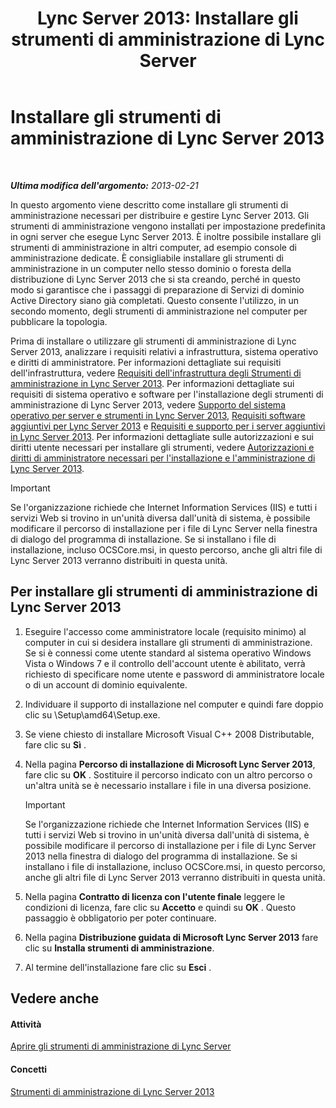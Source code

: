 ﻿---
title: 'Lync Server 2013: Installare gli strumenti di amministrazione di Lync Server'
TOCTitle: Installare gli strumenti di amministrazione di Lync Server
ms:assetid: 842b85e4-2eeb-464f-b1c1-ceb8cc04f8d5
ms:mtpsurl: https://technet.microsoft.com/it-it/library/Gg398665(v=OCS.15)
ms:contentKeyID: 49301181
ms.date: 08/24/2015
mtps_version: v=OCS.15
ms.translationtype: HT
---

# Installare gli strumenti di amministrazione di Lync Server 2013

 

_**Ultima modifica dell'argomento:** 2013-02-21_

In questo argomento viene descritto come installare gli strumenti di amministrazione necessari per distribuire e gestire Lync Server 2013. Gli strumenti di amministrazione vengono installati per impostazione predefinita in ogni server che esegue Lync Server 2013. È inoltre possibile installare gli strumenti di amministrazione in altri computer, ad esempio console di amministrazione dedicate. È consigliabile installare gli strumenti di amministrazione in un computer nello stesso dominio o foresta della distribuzione di Lync Server 2013 che si sta creando, perché in questo modo si garantisce che i passaggi di preparazione di Servizi di dominio Active Directory siano già completati. Questo consente l'utilizzo, in un secondo momento, degli strumenti di amministrazione nel computer per pubblicare la topologia.

Prima di installare o utilizzare gli strumenti di amministrazione di Lync Server 2013, analizzare i requisiti relativi a infrastruttura, sistema operativo e diritti di amministratore. Per informazioni dettagliate sui requisiti dell'infrastruttura, vedere [Requisiti dell'infrastruttura degli Strumenti di amministrazione in Lync Server 2013](lync-server-2013-administrative-tools-infrastructure-requirements.md). Per informazioni dettagliate sui requisiti di sistema operativo e software per l'installazione degli strumenti di amministrazione di Lync Server 2013, vedere [Supporto del sistema operativo per server e strumenti in Lync Server 2013](lync-server-2013-server-and-tools-operating-system-support.md), [Requisiti software aggiuntivi per Lync Server 2013](lync-server-2013-additional-software-requirements.md) e [Requisiti e supporto per i server aggiuntivi in Lync Server 2013](lync-server-2013-additional-server-support-and-requirements.md). Per informazioni dettagliate sulle autorizzazioni e sui diritti utente necessari per installare gli strumenti, vedere [Autorizzazioni e diritti di amministratore necessari per l'installazione e l'amministrazione di Lync Server 2013](lync-server-2013-administrator-rights-and-permissions-required-for-setup-and-administration.md).

> [!important]  
> Se l'organizzazione richiede che Internet Information Services (IIS) e tutti i servizi Web si trovino in un'unità diversa dall'unità di sistema, è possibile modificare il percorso di installazione per i file di Lync Server nella finestra di dialogo del programma di installazione. Se si installano i file di installazione, incluso OCSCore.msi, in questo percorso, anche gli altri file di Lync Server 2013 verranno distribuiti in questa unità.

## Per installare gli strumenti di amministrazione di Lync Server 2013

1.  Eseguire l'accesso come amministratore locale (requisito minimo) al computer in cui si desidera installare gli strumenti di amministrazione. Se si è connessi come utente standard al sistema operativo Windows Vista o Windows 7 e il controllo dell'account utente è abilitato, verrà richiesto di specificare nome utente e password di amministratore locale o di un account di dominio equivalente.

2.  Individuare il supporto di installazione nel computer e quindi fare doppio clic su \\Setup\\amd64\\Setup.exe.

3.  Se viene chiesto di installare Microsoft Visual C++ 2008 Distributable, fare clic su **Sì** .

4.  Nella pagina **Percorso di installazione di Microsoft Lync Server 2013**, fare clic su **OK** . Sostituire il percorso indicato con un altro percorso o un'altra unità se è necessario installare i file in una diversa posizione.
    
    > [!important]  
    > Se l'organizzazione richiede che Internet Information Services (IIS) e tutti i servizi Web si trovino in un'unità diversa dall'unità di sistema, è possibile modificare il percorso di installazione per i file di Lync Server 2013 nella finestra di dialogo del programma di installazione. Se si installano i file di installazione, incluso OCSCore.msi, in questo percorso, anche gli altri file di Lync Server 2013 verranno distribuiti in questa unità.

5.  Nella pagina **Contratto di licenza con l'utente finale** leggere le condizioni di licenza, fare clic su **Accetto** e quindi su **OK** . Questo passaggio è obbligatorio per poter continuare.

6.  Nella pagina **Distribuzione guidata di Microsoft Lync Server 2013** fare clic su **Installa strumenti di amministrazione**.

7.  Al termine dell'installazione fare clic su **Esci** .

## Vedere anche

#### Attività

[Aprire gli strumenti di amministrazione di Lync Server](lync-server-2013-open-lync-server-administrative-tools.md)  

#### Concetti

[Strumenti di amministrazione di Lync Server 2013](lync-server-2013-lync-server-administrative-tools.md)

